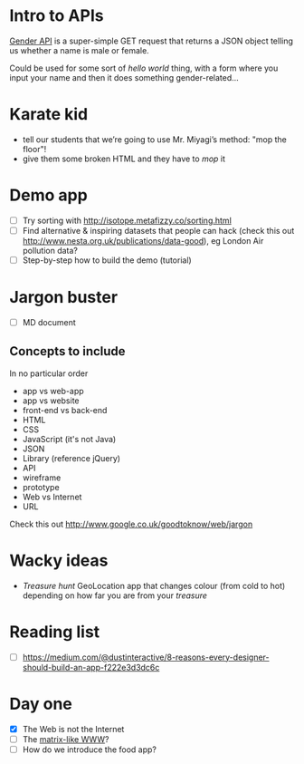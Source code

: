 # Intro to APIs

[Gender API](https://gender-api.com) is a super-simple GET request that returns a JSON object telling us whether a name is male or female.

Could be used for some sort of *hello world* thing, with a form where you input your name and then it does something gender-related...

# Karate kid

- tell our students that we’re going to use Mr. Miyagi’s method: "mop the floor"!
- give them some broken HTML and they have to *mop* it

# Demo app

- [ ] Try sorting with http://isotope.metafizzy.co/sorting.html
- [ ] Find alternative & inspiring datasets that people can hack (check this out http://www.nesta.org.uk/publications/data-good), eg London Air pollution data?
- [ ] Step-by-step how to build the demo (tutorial)

# Jargon buster

- [ ] MD document 

## Concepts to include

In no particular order

- app vs web-app
- app vs website
- front-end vs back-end
- HTML
- CSS
- JavaScript (it's not Java)
- JSON
- Library (reference jQuery)
- API
- wireframe
- prototype
- Web vs Internet
- URL


Check this out http://www.google.co.uk/goodtoknow/web/jargon

# Wacky ideas

- *Treasure hunt* GeoLocation app that changes colour (from cold to hot) depending on how far you are from your *treasure*

# Reading list

- [ ] https://medium.com/@dustinteractive/8-reasons-every-designer-should-build-an-app-f222e3d3dc6c

# Day one

- [x] The Web is not the Internet
- [ ] The [matrix-like WWW](http://line-mode.cern.ch/www/hypertext/WWW/TheProject.html)?
- [ ] How do we introduce the food app?
